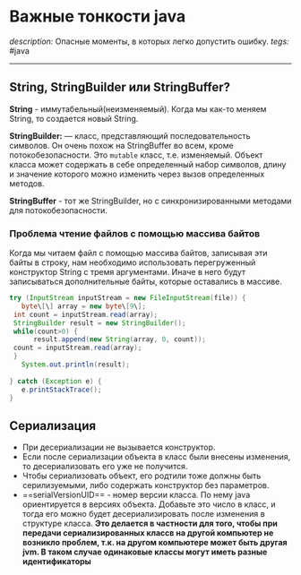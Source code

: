 # Важные тонкости java
*description:* Опасные моменты, в которых легко допустить ошибку.
*tegs:* #java 

---
## String, StringBuilder или StringBuffer?
**String** - иммутабельный(неизменяемый). Когда мы как-то меняем String, то создается новый String.

**StringBuilder:** — класс, представляющий последовательность символов. Он очень похож на StringBuffer во всем, кроме потокобезопасности. Это `mutable` класс, т.е. изменяемый. Объект класса может содержать в себе определенный набор символов, длину и значение которого можно изменить через вызов определенных методов.

**StringBuffer** - тот же StringBuilder, но с синхронизированными методами для потокобезопасности.

### Проблема чтение файлов с помощью массива байтов
Когда мы читаем файл с помощью массива байтов, записывая эти байты в строку, нам необходимо использовать перегруженный конструктор String с тремя аргументами. Иначе в него будут записываться дополнительные байты, которые оставались в массиве.
```java
try (InputStream inputStream = new FileInputStream(file)) {  
   byte\[\] array = new byte\[9\];  
 int count = inputStream.read(array);  
 StringBuilder result = new StringBuilder();  
 while(count>0) {  
      result.append(new String(array, 0, count));  
 count = inputStream.read(array);  
 }  
   System.out.println(result);  
  
} catch (Exception e) {  
   e.printStackTrace();  
}
```

## Сериализация
- При десериализации не вызывается конструктор.
- Если после сериализации объекта в класс были внесены изменения, то десериализовать его уже не получится.
- Чтобы сериализовать объект, его родтили тоже должны быть серилизуемыми, либо содержать конструктор без параметров.
- ==serialVersionUID== - номер версии класса. По нему java ориентируется в версиях объекта. Добавьте это число в класс, и тогда его можно будет десериализировать после изменения в структуре класса. **Это делается в частности для того, чтобы при передачи сериализированных классв на другой компьютер не возникло проблем, т.к. на другом компьютере может быть другая jvm. В таком случае одинаковые классы могут иметь разные идентификаторы**